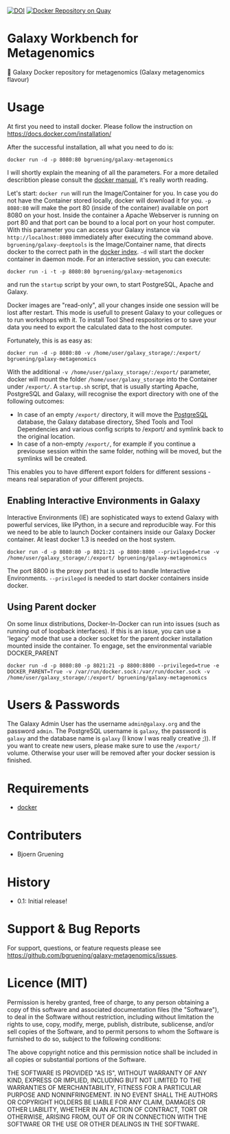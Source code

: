 [![DOI](https://zenodo.org/badge/5466/bgruening/docker-galaxy-stable.svg)](https://zenodo.org/badge/latestdoi/5466/bgruening/docker-galaxy-stable)
[![Docker Repository on Quay](https://quay.io/repository/bgruening/galaxy-metagenomics/status "Docker Repository on Quay")](https://quay.io/repository/bgruening/galaxy-metagenomics)

Galaxy Workbench for Metagenomics
=================================

:whale: Galaxy Docker repository for metagenomics (Galaxy metagenomics flavour) 

Usage
=====

At first you need to install docker. Please follow the instruction on https://docs.docker.com/installation/

After the successful installation, all what you need to do is:

``docker run -d -p 8080:80 bgruening/galaxy-metagenomics``

I will shortly explain the meaning of all the parameters. For a more detailed describtion please consult
the [docker manual](http://docs.docker.io/), it's really worth reading.

Let's start: ``docker run`` will run the Image/Container for you. 
In case you do not have the Container stored locally, docker will download it for you. ``-p 8080:80`` 
will make the port 80 (inside of the container) available on port 8080 on your host. 
Inside the container a Apache Webserver is running on port 80 and that port can be bound to a 
local port on your host computer. With this parameter you can access your Galaxy instance via ``http://localhost:8080`` 
immediately after executing the command above. ``bgruening/galaxy-deeptools`` is the Image/Container name, 
that directs docker to the correct path in the [docker index](https://index.docker.io/u/bgruening/galaxy-metagenomics/). ``-d`` 
will start the docker container in daemon mode. For an interactive session, you can execute:

``docker run -i -t -p 8080:80 bgruening/galaxy-metagenomics``

and run the ``` startup ``` script by your own, to start PostgreSQL, Apache and Galaxy.

Docker images are "read-only", all your changes inside one session will be lost after restart. This mode is usefull to present Galaxy to your collegues or to run workshops with it. To install Tool Shed respositories or to save your data you need to export the calculated data to the host computer.

Fortunately, this is as easy as:

``docker run -d -p 8080:80 -v /home/user/galaxy_storage/:/export/ bgruening/galaxy-metagenomics``

With the additional ``-v /home/user/galaxy_storage/:/export/`` parameter, docker will mount the folder ``/home/user/galaxy_storage`` into the Container under ``/export/``. A ``startup.sh`` script, that is usually starting Apache, PostgreSQL and Galaxy, will recognise the export directory with one of the following outcomes:

  - In case of an empty ``/export/`` directory, it will move the [PostgreSQL](http://www.postgresql.org/) database, the Galaxy database directory, Shed Tools and Tool Dependencies and various config scripts to /export/ and symlink back to the original location.
  - In case of a non-empty ``/export/``, for example if you continue a previouse session within the same folder, nothing will be moved, but the symlinks will be created.

This enables you to have different export folders for different sessions - means real separation of your different projects.


Enabling Interactive Environments in Galaxy
-------------------------------------------

Interactive Environments (IE) are sophisticated ways to extend Galaxy with powerful services, like IPython, in a secure and reproducible way.
For this we need to be able to launch Docker containers inside our Galaxy Docker container. At least docker 1.3 is needed on the host system.

``docker run -d -p 8080:80 -p 8021:21 -p 8800:8800 --privileged=true -v /home/user/galaxy_storage/:/export/ bgruening/galaxy-metagenomics``

The port 8800 is the proxy port that is used to handle Interactive Environments. ``--privileged`` is needed to start docker containers inside docker.

Using Parent docker
-------------------
On some linux distributions, Docker-In-Docker can run into issues (such as running out of loopback interfaces). If this is an issue,
you can use a 'legacy' mode that use a docker socket for the parent docker installation mounted inside the container. To engage, set the 
environmental variable DOCKER_PARENT

``docker run -d -p 8080:80 -p 8021:21 -p 8800:8800 --privileged=true -e DOCKER_PARENT=True -v /var/run/docker.sock:/var/run/docker.sock -v /home/user/galaxy_storage/:/export/ bgruening/galaxy-metagenomics``



Users & Passwords
================

The Galaxy Admin User has the username ``admin@galaxy.org`` and the password ``admin``.
The PostgreSQL username is ``galaxy``, the password is ``galaxy`` and the database name is ``galaxy`` (I know I was really creative ;)).
If you want to create new users, please make sure to use the ``/export/`` volume. Otherwise your user will be removed after your docker session is finished.


Requirements
============

- [docker](https://docs.docker.com/installation/)


Contributers
============

 - Bjoern Gruening


History
=======

 - 0.1: Initial release!


Support & Bug Reports
=====================

For support, questions, or feature requests please see https://github.com/bgruening/galaxy-metagenomics/issues.



Licence (MIT)
=============

Permission is hereby granted, free of charge, to any person obtaining a copy
of this software and associated documentation files (the "Software"), to deal
in the Software without restriction, including without limitation the rights
to use, copy, modify, merge, publish, distribute, sublicense, and/or sell
copies of the Software, and to permit persons to whom the Software is
furnished to do so, subject to the following conditions:

The above copyright notice and this permission notice shall be included in
all copies or substantial portions of the Software.

THE SOFTWARE IS PROVIDED "AS IS", WITHOUT WARRANTY OF ANY KIND, EXPRESS OR
IMPLIED, INCLUDING BUT NOT LIMITED TO THE WARRANTIES OF MERCHANTABILITY,
FITNESS FOR A PARTICULAR PURPOSE AND NONINFRINGEMENT. IN NO EVENT SHALL THE
AUTHORS OR COPYRIGHT HOLDERS BE LIABLE FOR ANY CLAIM, DAMAGES OR OTHER
LIABILITY, WHETHER IN AN ACTION OF CONTRACT, TORT OR OTHERWISE, ARISING FROM,
OUT OF OR IN CONNECTION WITH THE SOFTWARE OR THE USE OR OTHER DEALINGS IN
THE SOFTWARE.
